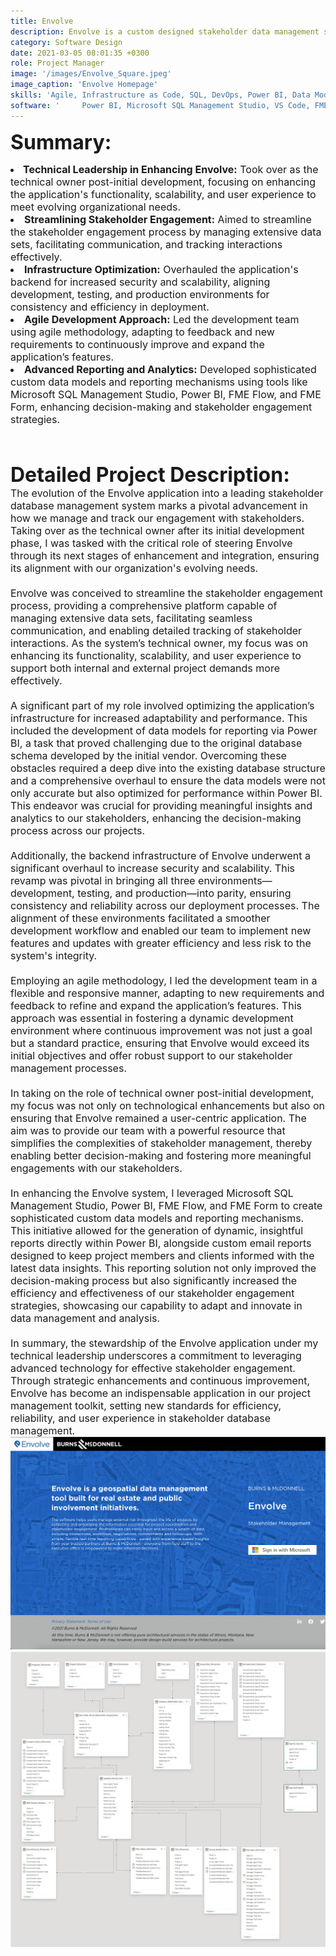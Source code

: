 ```yaml
---
title: Envolve
description: Envolve is a custom designed stakeholder data management system.
category: Software Design
date: 2021-03-05 08:01:35 +0300
role: Project Manager
image: '/images/Envolve_Square.jpeg'
image_caption: 'Envolve Homepage'
skills: 'Agile, Infrastructure as Code, SQL, DevOps, Power BI, Data Modeling'
software: '     Power BI, Microsoft SQL Management Studio, VS Code, FME Form, FME Flow'
---
```

<font size="6"><strong>Summary:</strong></font>
<li class="work-meta__item"><font size="3"><strong>Technical Leadership in Enhancing Envolve:</strong> Took over as the technical owner post-initial development, focusing on enhancing the application's functionality, scalability, and user experience to meet evolving organizational needs.</li>
<li class="work-meta__item"><font size="3"><strong>Streamlining Stakeholder Engagement:</strong> Aimed to streamline the stakeholder engagement process by managing extensive data sets, facilitating communication, and tracking interactions effectively.</li>
<li class="work-meta__item"><font size="3"><strong>Infrastructure Optimization:</strong> Overhauled the application's backend for increased security and scalability, aligning development, testing, and production environments for consistency and efficiency in deployment.</li>
<li class="work-meta__item"><font size="3"><strong>Agile Development Approach:</strong> Led the development team using agile methodology, adapting to feedback and new requirements to continuously improve and expand the application’s features.</li>
<li class="work-meta__item"><font size="3"><strong>Advanced Reporting and Analytics:</strong> Developed sophisticated custom data models and reporting mechanisms using tools like Microsoft SQL Management Studio, Power BI, FME Flow, and FME Form, enhancing decision-making and stakeholder engagement strategies.</li>
<br>
<font size="6"><br><strong>Detailed Project Description:</strong></font><font size="1"><br></font>
The evolution of the Envolve application into a leading stakeholder database management system marks a pivotal advancement in how we manage and track our engagement with stakeholders. Taking over as the technical owner after its initial development phase, I was tasked with the critical role of steering Envolve through its next stages of enhancement and integration, ensuring its alignment with our organization's evolving needs.<br>
<br>
Envolve was conceived to streamline the stakeholder engagement process, providing a comprehensive platform capable of managing extensive data sets, facilitating seamless communication, and enabling detailed tracking of stakeholder interactions. As the system’s technical owner, my focus was on enhancing its functionality, scalability, and user experience to support both internal and external project demands more effectively.<br>
<br>
A significant part of my role involved optimizing the application’s infrastructure for increased adaptability and performance. This included the development of data models for reporting via Power BI, a task that proved challenging due to the original database schema developed by the initial vendor. Overcoming these obstacles required a deep dive into the existing database structure and a comprehensive overhaul to ensure the data models were not only accurate but also optimized for performance within Power BI. This endeavor was crucial for providing meaningful insights and analytics to our stakeholders, enhancing the decision-making process across our projects.<br>
<br>
Additionally, the backend infrastructure of Envolve underwent a significant overhaul to increase security and scalability. This revamp was pivotal in bringing all three environments—development, testing, and production—into parity, ensuring consistency and reliability across our deployment processes. The alignment of these environments facilitated a smoother development workflow and enabled our team to implement new features and updates with greater efficiency and less risk to the system's integrity.<br>
<br>
Employing an agile methodology, I led the development team in a flexible and responsive manner, adapting to new requirements and feedback to refine and expand the application’s features. This approach was essential in fostering a dynamic development environment where continuous improvement was not just a goal but a standard practice, ensuring that Envolve would exceed its initial objectives and offer robust support to our stakeholder management processes.<br>
<br>
In taking on the role of technical owner post-initial development, my focus was not only on technological enhancements but also on ensuring that Envolve remained a user-centric application. The aim was to provide our team with a powerful resource that simplifies the complexities of stakeholder management, thereby enabling better decision-making and fostering more meaningful engagements with our stakeholders.<br>
<br>
In enhancing the Envolve system, I leveraged Microsoft SQL Management Studio, Power BI, FME Flow, and FME Form to create sophisticated custom data models and reporting mechanisms. This initiative allowed for the generation of dynamic, insightful reports directly within Power BI, alongside custom email reports designed to keep project members and clients informed with the latest data insights. This reporting solution not only improved the decision-making process but also significantly increased the efficiency and effectiveness of our stakeholder engagement strategies, showcasing our capability to adapt and innovate in data management and analysis.<br>
<br>
In summary, the stewardship of the Envolve application under my technical leadership underscores a commitment to leveraging advanced technology for effective stakeholder engagement. Through strategic enhancements and continuous improvement, Envolve has become an indispensable application in our project management toolkit, setting new standards for efficiency, reliability, and user experience in stakeholder database management.<br>

<div class="gallery-box">
  <div class="gallery">
    <img src="/images/Envolve.png" loading="lazy" alt="Work">
    <img src="/images/PowerBI.jpeg" loading="lazy" alt="Work">
  </div>
  <em></em>
</div>

